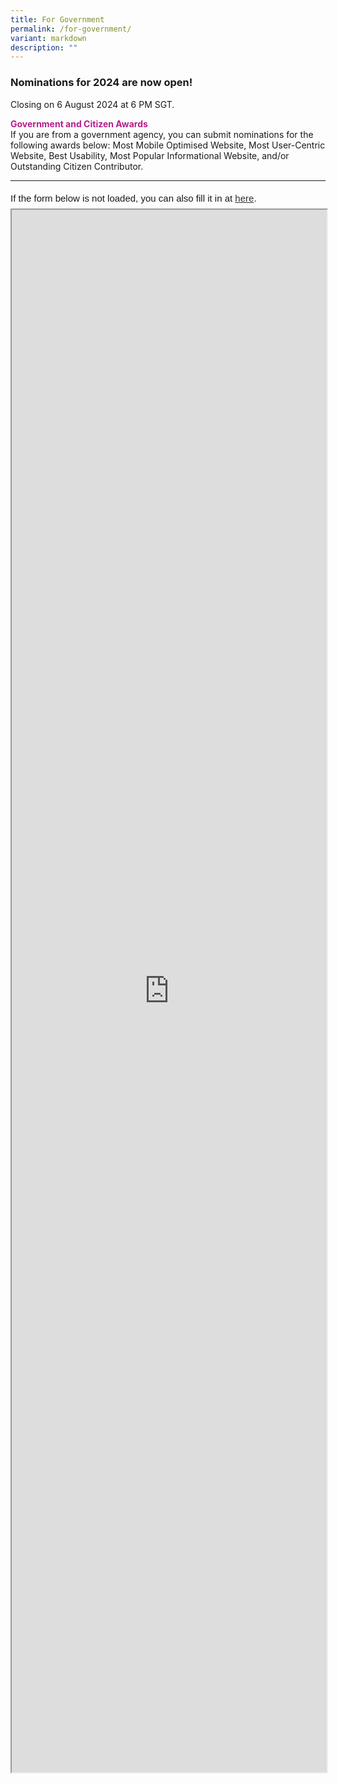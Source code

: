 ```yaml
---
title: For Government
permalink: /for-government/
variant: markdown
description: ""
---
```

<style type="text/css">
.content h4 {
    color: #B41E8E;
    font-weight: 700;
}
</style>
<h3>Nominations for 2024 are now open!</h3>
Closing on 6 August 2024 at 6 PM SGT.
<p><strong style="color:#B41E8E;">Government and Citizen Awards</strong><br>
If you are from a government agency, you can submit nominations for the following awards below: Most Mobile Optimised Website, Most User-Centric Website, Best Usability, Most Popular Informational Website, and/or Outstanding Citizen Contributor.</p>
<hr>
<div style="font-family: Sans-Serif; font-size: 15px; color: #000; opacity: 0.9; padding-top: 5px; padding-bottom: 8px;"> If the form below is not loaded, you can also fill it in at <a href="https://form.gov.sg/6638aa9eaeb82af7d970caa3">here</a>. </div>  <iframe style="width: 100%; height: 2500px" src="https://form.gov.sg/6638aa9eaeb82af7d970caa3" id="iframe"></iframe>